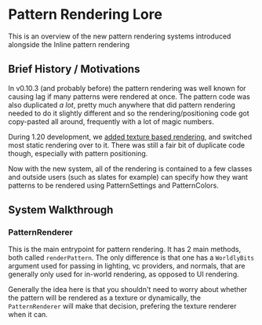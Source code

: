 # Pattern Rendering Lore

This is an overview of the new pattern rendering systems introduced alongside the Inline pattern rendering 

## Brief History / Motivations

In v0.10.3 (and probably before) the pattern rendering was well known for causing lag if many patterns were rendered at once. 
The pattern code was also duplicated *a lot*, pretty much anywhere that did pattern rendering needed to do it slightly different and so the rendering/positioning code got copy-pasted all around, frequently with a lot of magic numbers. 

During 1.20 development, we [added texture based rendering](https://github.com/FallingColors/HexMod/pull/555), and switched most static rendering over to it. There was still a fair bit of duplicate code though, especially with pattern positioning. 

Now with the new system, all of the rendering is contained to a few classes and outside users (such as slates for example) can specify how they want patterns to be rendered using PatternSettings and PatternColors.

## System Walkthrough

### PatternRenderer

This is the main entrypoint for pattern rendering. It has 2 main methods, both called `renderPattern`. The only difference is that one has a `WorldlyBits` argument used for passing in lighting, vc providers, and normals, that are generally only used for in-world rendering, as opposed to UI rendering.

Generally the idea here is that you shouldn't need to worry about whether the pattern will be rendered as a texture or dynamically, the `PatternRenderer` will make that decision, prefering the texture renderer when it can. 
